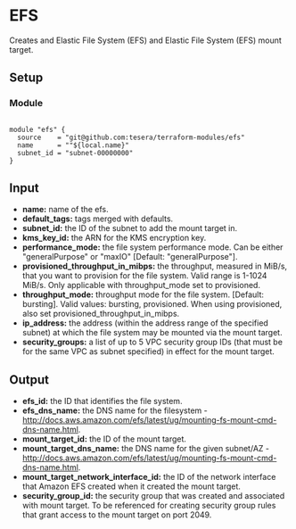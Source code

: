 # EFS
Creates and Elastic File System (EFS) and Elastic File System (EFS) mount target.

## Setup
### Module
```hcl-terraform

module "efs" {
  source    = "git@github.com:tesera/terraform-modules/efs"
  name      = ""${local.name}"
  subnet_id = "subnet-00000000"
}

```

## Input
- **name:** name of the efs.
- **default_tags:** tags merged with defaults.
- **subnet_id:** the ID of the subnet to add the mount target in.
- **kms_key_id:** the ARN for the KMS encryption key. 
- **performance_mode:** the file system performance mode. Can be either "generalPurpose" or "maxIO" [Default: "generalPurpose"].
- **provisioned_throughput_in_mibps:** the throughput, measured in MiB/s, that you want to provision for the file system. Valid range is 1-1024 MiB/s. Only applicable with throughput_mode set to provisioned.
- **throughput_mode:** throughput mode for the file system. [Default: bursting]. Valid values: bursting, provisioned. When using provisioned, also set provisioned_throughput_in_mibps.
- **ip_address:** the address (within the address range of the specified subnet) at which the file system may be mounted via the mount target.
- **security_groups:** a list of up to 5 VPC security group IDs (that must be for the same VPC as subnet specified) in effect for the mount target.

## Output
- **efs_id:** the ID that identifies the file system.
- **efs_dns_name:** the DNS name for the filesystem - http://docs.aws.amazon.com/efs/latest/ug/mounting-fs-mount-cmd-dns-name.html.
- **mount_target_id:** the ID of the mount target.
- **mount_target_dns_name:** the DNS name for the given subnet/AZ - http://docs.aws.amazon.com/efs/latest/ug/mounting-fs-mount-cmd-dns-name.html.
- **mount_target_network_interface_id:** the ID of the network interface that Amazon EFS created when it created the mount target.
- **security_group_id:** the security group that was created and associated with mount target. To be referenced for creating security group rules that grant access to the mount target on port 2049. 
